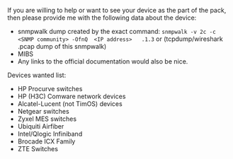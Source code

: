 If you are willing to help or want to see your device as the part of the pack, then please provide me with the following data about the device:

- snmpwalk dump created by the exact command:
`snmpwalk -v 2c -c  <SNMP community> -OfnQ  <IP address>   .1.3`
or (tcpdump/wireshark .pcap dump of this snmpwalk)
- MIBS
- Any links to the official documentation would also be nice.

Devices wanted list:  
-	HP Procurve switches  
-	HP (H3C) Comware network devices  
-	Alcatel-Lucent (not TimOS) devices  
-	Netgear switches  
-	Zyxel MES switches  
-	Ubiquiti Airfiber
-   Intel/Qlogic Infiniband  
-	Brocade ICX Family
-	ZTE Switches
